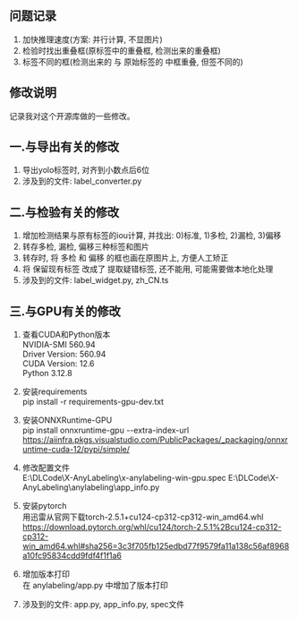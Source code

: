 ## 问题记录

1) 加快推理速度(方案: 并行计算, 不显图片)
2) 检验时找出重叠框(原标签中的重叠框, 检测出来的重叠框)
3) 标签不同的框(检测出来的 与 原始标签的 中框重叠, 但签不同的)


## 修改说明

  记录我对这个开源库做的一些修改。

## 一.与导出有关的修改

1) 导出yolo标签时, 对齐到小数点后6位
2) 涉及到的文件: label_converter.py

## 二.与检验有关的修改

1) 增加检测结果与原有标签的iou计算, 并找出: 0)标准, 1)多检, 2)漏检, 3)偏移
2) 转存多检, 漏检, 偏移三种标签和图片
3) 转存时, 将 多检 和 偏移 的框也画在原图片上, 方便人工矫正
4) 将 保留现有标签 改成了 提取疑错标签, 还不能用, 可能需要做本地化处理  
5) 涉及到的文件: label_widget.py, zh_CN.ts

## 三.与GPU有关的修改

1) 查看CUDA和Python版本  
    NVIDIA-SMI 560.94  
	Driver Version: 560.94  
	CUDA Version: 12.6  
	Python 3.12.8  

2) 安装requirements  
   pip install -r requirements-gpu-dev.txt

3) 安装ONNXRuntime-GPU  
   pip install onnxruntime-gpu --extra-index-url https://aiinfra.pkgs.visualstudio.com/PublicPackages/_packaging/onnxruntime-cuda-12/pypi/simple/

4) 修改配置文件  
   E:\DLCode\X-AnyLabeling\x-anylabeling-win-gpu.spec
   E:\DLCode\X-AnyLabeling\anylabeling\app_info.py

5) 安装pytorch  
   用迅雷从官网下载torch-2.5.1+cu124-cp312-cp312-win_amd64.whl  
   https://download.pytorch.org/whl/cu124/torch-2.5.1%2Bcu124-cp312-cp312-win_amd64.whl#sha256=3c3f705fb125edbd77f9579fa11a138c56af8968a10fc95834cdd9fdf4f1f1a6

6) 增加版本打印  
   在 anylabeling/app.py 中增加了版本打印

7) 涉及到的文件: app.py, app_info.py, spec文件